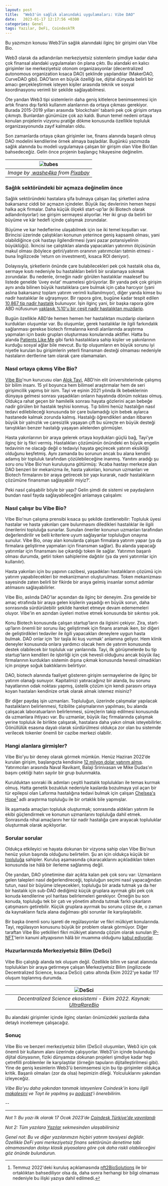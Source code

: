 ```yaml
---
layout: post
title:  "Web3'ün sağlık alanındaki uygulamaları: Vibe DAO"
date:   2023-01-17 12:17:56 +0300
categories: Genel
tags: Yazılar, DeFi, CoindeskTR
---
```


Bu yazımızın konusu Web3’ün sağlık alanındaki ilginç bir girişimi olan Vibe Bio. 

Web3 olarak da adlandırılan merkeziyetsiz sistemlerin şimdiye kadar daha çok finansal alandaki uygulamaları ön plana çıktı. Bu alandaki en kalıcı girişimler ise merkeziyetsiz otonom organizasyonlar (decentralized autonomous organization kısaca DAO) şeklinde yapılandılar (MakerDAO, CurveDAO gibi). DAO’ların en büyük özelliği ise, dijital dünyada belirli bir amacı gerçekleştirmek isteyen kişiler arasında teknik ve sosyal koordinasyonu verimli bir şekilde sağlayabilmesi. 

Öte yandan Web3 tipi sistemlerin daha geniş kitlelerce benimsenmesi için artık finans dışı farklı kullanım alanlarının da ortaya çıkması gerekiyor. Burada 2015-2019 yılları arasında ‘blockchain’ tabanlı pek çok girişim ortaya çıkmıştı. Bunlardan günümüze çok azı kaldı. Bunun temel nedeni ortaya konulan projelerin vizyonu pratiğe dökme konusunda özellikle topluluk organizasyonunda zayıf kalmaları oldu. 

Son zamanlarda ortaya çıkan girişimler ise, finans alanında başarılı olmuş DAO modelini kendilerine örnek almaya başladılar. Bugünkü yazımızda sağlık alanında bu modeli uygulamaya çalışan bir girişim olan Vibe Bio’dan bahsedeceğiz. Gelin önce projenin başlangıç hikayesine değinelim. 

| ![tubes](/assets/pipette-g25fc9daab_800.jpg)|
|:--:| 
| *Image by [ washe4ka](https://pixabay.com/users/washe4ka-8089393/) from [Pixabay](https://pixabay.com/)*|

### Sağlık sektöründeki bir açmaza değinelim önce

Sağlık sektöründeki hastalara şifa bulmaya çalışan ilaç şirketleri aslına bakarsanız ciddi bir açmazın içindeler. Büyük ilaç devlerinin hemen hepsi halka açık firmalar. Daha küçük ölçekli start-up’lar (ki Biotech olarak adlandırılıyorlar) ise girişim sermayesi alıyorlar. Her iki grup da belirli bir büyüme ve kâr hedefi içinde çalışmak zorundalar. 

Büyüme ve kar hedeflerine ulaşabilmek için ise iki temel koşulları var. Birincisi üzerinde çalıştıkları konunun yeterince geniş kapsamlı olması, yani olabildiğince çok hastayı ilgilendirmesi (yani pazar potansiyelinin büyüklüğü). İkincisi ise çalıştıkları alanda yapacakları yatırımın ölçüsünün makul olması (böylece getiri/yatırım oranının yatırımcıları tatmin etmesi - buna İngilizcede 'return on investment), kısaca ROI deniyor). 

Dolayısıyla, şirketlerin önünde çare bulabilecekleri pek çok hastalık olsa da, sermaye kısıtı nedeniyle bu hastalıkları belirli bir sıralamaya sokmak zorundalar. Bu nedenle, örneğin nadir görülen hastalıklar maalesef bu listede genelde ‘üvey evlat’ muamelesi görüyorlar. Bir yanda pek çok girişim aynı anda bilinen büyük hastalıklara çare bulmak için çaba harcıyor (yani aslına bakarsanız toplam yatırım verimli kullanılmıyor), diğer yanda kimse bu nadir hastalıklar ile uğraşmıyor. Bir rapora göre, bugüne kadar tespit edilen [10,867 tip nadir hastalık](https://rare-x.org/blog/2022/06/07/rare-x-releases-new-report-that-uncovers-large-number-of-previously-uncounted-rare-diseases/) bulunuyor. İşin ilginç yani, bir başka rapora göre ABD nüfusunun [yaklaşık %10'u bir çeşit nadir hastalıktan muzdarip](https://phrma.org/Scientific-Innovation/Progress-in-Fighting-Rare-Diseases). 

Bugün özellikle ABD’de hemen hemen her hastalıktan muzdarip olanların kurdukları oluşumlar var. Bu oluşumlar, gerek hastalıklar ile ilgili farkındalık sağlanması gerekse biotech firmalarına kendi alanlarında araştırma yapmaları için baskı grupları oluşturması konularında aktifler. Hatta bu alanda [Patients Like Me](https://www.patientslikeme.com/) gibi farklı hastalıklara sahip kişiler ve yakınlarının kurduğu sosyal ağlar bile mevcut. Bu tip oluşumların en büyük sorunu iyi niyetle kurulan bu girişimlerin yeterli finansman desteği olmaması nedeniyle hastaların dertlerine tam olarak çare olamamaları. 

### Nasıl ortaya çıkmış Vibe Bio?
[Vibe Bio](https://www.vibebio.com/)'nun kurucusu olan [Alok Tayi](https://twitter.com/aloktayi), ABD’nin elit üniversitelerinde çalışmış bir bilim insanı. 15 yıl boyunca hem bilimsel araştırmalar hem de seri girişimcilik yapmış bir isim. Tayi ve eşinin 2021 yılında ilk bebeklerinin dünyaya gelmesi sonrası yaşadıkları onların hayatında dönüm noktası olmuş. Oldukça rahat geçen bir hamilelik sonrası hayata gözlerini açan bebeğe nadir görülen bir hastalık teşhisi konmuş. Tıp bilimi henüz hastalığın nasıl tedavi edilebileceği konusunda bir çare bulamadığı için bebek aylarca hastanede kalmak zorunda kalmış. Hastalığı öğrendikleri andan itibaren büyük bir yalnızlık ve çaresizlik yaşayan çift bu süreçte en büyük desteği tanıştıkları benzer hastalığı yaşayan ailelerden görmüşler. 

Hasta yakınlarının bir araya gelerek ortaya koydukları güçlü bağ, Tayi’ye ilginç bir iş fikri vermiş. Hastalıkları çözümünün önündeki en büyük engelin tedavinin ne olacağı değil o tedaviyi hayata geçirecek yatırım eksikliği olduğunu keşfetmiş. Aynı zamanda bu sorunun ancak bu alana kendini adamış bir topluluk tarafından çözülebileceğine inanmış. Yanıtını aradığı şu soru onu Vibe Bio'nun kuruluşuna götürmüş: ‘Acaba hastayı merkeze alan DAO benzeri bir mekanizma ile, hasta yakınları, konunun uzmanları ve Biotech firmalarını bir araya getirecek bir yapı kurarak, nadir hastalıkların çözümüne finansman sağlayabilir miyiz?’. 

Peki nasıl çalışabilir böyle bir yapı? Gelin şimdi de sistemi ve paydaşların bundan nasıl fayda sağlayabileceğini anlamaya çalışalım: 

### Nasıl çalışır bu Vibe Bio?
Vibe Bio'nun çalışma prensibi kısaca şu şekilde özetlenebilir: Topluluk üyesi hastalar ve hasta yakınları çare bulunmasını diledikleri hastalıklar ile ilgili önerilerini topluluğa sunarlar. Sunulan öneriler konunun uzmanları tarafından değerlendirilir ve belli kriterlere uyum sağlayanlar topluluğun onayına sunulur. Vibe Bio, onay alan konularda çalışan firmalara yatırım yapar (ya da firmalara geliştirme yapmaları için finansman sağlar). Bu alanda yapacağı yatırımlar için finansmanı ise çıkardığı token ile sağlar. Yatırımın başarılı olması durumda, getiri token sahiplerine dağıtılır (ya da yeni yatırımlar için kullanılır).

Hasta yakınları için bu yapının cazibesi, yaşadıkları hastalıkların çözümü için yatırım yapabilecekleri bir mekanizmanın oluşturulması. Token mekanizması sayesinde zaten belirli bir fikirde bir araya gelmiş insanlar somut adımlar atılmasını sağlayabilirler. 

Vibe Bio, aslında DAO'lar açısından da ilginç bir deneyim. Zira genelde bir amaç etrafında bir araya gelen kişilerin yaşadığı en büyük sorun, daha sonrasında sürdürülebilir şekilde hareket etmeye devam edememeleri oluyor.  Vibe'in en azından üyeleri motive etmek konusunda bir sıkıntısı yok.

Konu Biotech konusunda çalışan startup’ların da ilgisini çekiyor. Zira, start-up’ların önemli bir sorunu ilaç geliştirmek için finans aramak iken, bir diğeri de geliştirdikleri tedaviler ile ilgili yapacakları deneylere uygun hasta bulmak. DAO onlar için 'bir taşla iki kuş vurmak' anlamına geliyor. Hem klinik deneyler konusunda onlara yardımcı olacak hem de yatırım konusunda destek olabilecek bir topluluk var yanlarında. Tayi, ilk görüşmelerde bu tip startup'ların kendileri ile işbirliği için çok hevesli olduğunu ancak büyük ilaç firmalarının kurdukları sistemin dışına çıkmak konusunda hevesli olmadıkları için projeye soğuk baktıklarını belirtiyor. 

DAO, biotech alanında faaliyet gösteren girişim sermayelerine de ilginç bir yatırım olanağı sunuyor. Kapitalinizi yatıracağınız bir alanda, bu sorunu hayatlarının odak noktası yapmış, üstelik çözüm için kendi parasını ortaya koyan hastaları kendinize ortak olarak almak istemez misiniz?

Bir diğer paydaş işin uzmanları. Topluluğun, üzerinde çalışmalar yapılacak hastalıkların belirlenmesi, fizibilite çalışmalarının yapılması, bu alanda çalışacak laboratuarların belirlenmesi, süreçlerin takip edilmesi konusunda da uzmanlara ihtiyacı var. Bu uzmanlar, büyük ilaç firmalarında çalışmak yerine topluluk ile birlikte çalışarak, hastalara daha yakın olmak isteyebilirler. Gönüllülük esasına dayalı olarak sürdürülmesi oldukça zor olan bu sistemde verilecek tokenler önemli bir cazibe merkezi olabilir. 

### Hangi alanlara girmişler?
Vibe Bio'yu bir deney olarak görmek mümkün. Henüz Haziran 2022’de kurulan girişim, başlangıçta kendisine [12 milyon dolar yatırım almış](https://twitter.com/VibeBio/status/1539580110344491008?s=20). Yatırımcıları arasında Naval Ravikant, Balaji Srinivasan ve Mike Dudas’ın başını çektiği hatırı sayılır bir grup bulunmakta.

Kurulduktan sonraki ilk adımları çeşitli hastalık toplulukları ile temas kurmak olmuş. Hatta genetik bozukluk nedeniyle kaslarda bozulmaya yol açan bir tür epilepsi olan Laforma hastalığına tedavi bulmak için çalışan [Chelsea's Hope](https://chelseashope.org/)[^1] adlı araştırma topluluğu ile bir ortaklık bile yapmışlar. 

İlk aşamada amaçları topluluk oluşturmak; sonrasında aldıkları yatırım ile ekibi güçlendirmek ve konunun uzmanlarını topluluğa dahil etmek. Sonrasında nihai amaçlarını her tür nadir hastalığa çare arayacak topluluklar oluşturmak olarak açıklıyorlar. 

### Sorular sorular

Oldukça etkileyici ve hayata dokunan bir vizyona sahip olan Vibe Bio'nun henüz yolun başında olduğunu belirtelim. Şu an için oldukça küçük bir [topluluğa](https://discord.gg/vibebio) sahipler. Kuruluş aşamasında çıkaracaklarını açıkladıkları token konusunda ise hâlâ bir ilerleme sağlanmış değil.

Öte yandan, DAO yönetimine dair açıkta kalan pek çok soru var: Uzmanların gelen talepleri nasıl değerlendireceği, topluluğun seçimi nasıl yapacağından tutun, nasıl bir büyüme izleyecekleri, topluluğu bir arada tutmak ya da her bir hastalık için sub-DAO dediğimiz küçük gruplara ayırmak gibi pek çok konuda kendilerine yol haritası belirlemeleri gerekiyor. Örneğin bu son konuda, topluluğu tek bir çatı ve yönetim altında tutmak farklı çıkarların çatışmasını getirebilir. Küçük gruplara ayırmak bu sorunu çözse de, o zaman da kaynakların fazla alana dağılması gibi sorunlar ile karşılaşılabilir. 

Bir başka önemli soru işareti de regülasyonlar ve fikri mülkiyet konularında. Tayi, regülasyon konusunu büyük bir problem olarak görmüyor. Diğer taraftan Vibe Bio yetkilileri fikri mülkiyet alanında çözüm olarak sunulan [IP-NFT](https://www.molecule.to/blog/ip-nfts-for-researchers-a-new-biomedical-funding-paradigm)'lerin kanuni altyapısının hâlâ bir muamma olduğunu [kabul ediyorlar](https://vibebio.substack.com/p/the-next-wave-of-biotechnology). 

### Huzurlarınızda Merkeziyetsiz Bilim (DeSci)

Vibe Bio çalıştığı alanda tek oluşum değil. Özellikle bilim ve sanat alanında toplulukları bir araya getirmeye çalışan Merkeziyetsiz Bilim (ingilizcede Decentralized Science, kısaca DeSci) çatısı altında Ekim 2022'ye kadar 117 oluşum toplanmış durumda.

| ![DeSci](/assets/decentralized_science_v2.jpg)|
|:--:| 
| *Decentralized Science ekosistemi - Ekim 2022. Kaynak: [UltraRareBio](https://ultrarare.bio/)*|

Bu alandaki girişimler içinde ilginç olanları önümüzdeki yazılarda daha detaylı incelemeye çalışacağız. 

### Sonuç

Vibe Bio ve benzeri merkeziyetsiz bilim (DeSci) oluşumları, Web3 için çok önemli bir kullanım alanı üzerinde çalışıyorlar. Web3'ün içinde bulunduğu dijital dünyasının,  fiziki dünyamıza dokunan projeleri şimdiye kadar hep çetrefilli problemler ile karşılaştılar (örneğin tapuların dijitalleştirilmesi gibi). Yine de geniş kesimlerin Web3'ü benimsemesi için bu tip girişimler oldukça kritik. Başarılı olmaları (zor da olsa) hepimizin dileği. Yolculuklarını yakından izleyeceğiz. 

*Vibe Bio'yu daha yakından tanımak isteyenlere Coindesk'in konu ilgili [makalesini](https://www.coindesk.com/layer2/2022/07/15/a-dao-for-diseases-how-vibe-bio-plans-to-retool-biotech-funding/) ve Tayt ile yapılmış şu [podcast](https://www.theblock.co/post/154203/vibe-bio-ceo-explains-how-this-dao-plans-to-revolutionize-the-trillion-dollar-pharmaceutical-industry)'i önerebilirim.*

[^1]: Temmuz 2022'deki kuruluş açıklamasında [nft2BioSolutions](https://nf2biosolutions.org/) ile bir ortaklıktan bahsediliyor olsa da, daha sonra herhangi bir bilgi olmaması nedeniyle bu ilişki yazıya dahil edilmedi. 

--



---

*Not 1: Bu yazı ilk olarak 17 Ocak 2023'de [Coindesk Türkiye'de yayınlandı](https://www.coindeskturkiye.com/yazarlar/turan-sert/web3un-uygulama-alanlari-saglik-3377)*

*Not 2: Tüm yazılara [Yazılar](/articles/) sekmesinden ulaşabilirsiniz*

*Genel not: Bu ve diğer yazılarımızın hiçbiri yatırım tavsiyesi değildir. Özellikle DeFi yani merkeziyetsiz finans sektörünün denetime tabi olmamasından dolayı klasik piyasalara göre çok daha riskli olabileceğini göz önünde bulundurun.*
